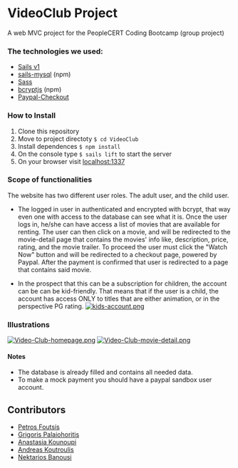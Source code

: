 # VideoClub Project

A web MVC project for the PeopleCERT Coding Bootcamp (group project)

### The technologies we used: 

- [Sails v1](https://sailsjs.com)
- [sails-mysql](https://www.npmjs.com/package/sails-mysql) (npm)
- [Sass](https://www.npmjs.com/package/sass)
- [bcryptjs](https://www.npmjs.com/package/bcryptjs) (npm)
- [Paypal-Checkout](https://developer.paypal.com/docs/business/develop/design-guidelines/#button-placement)


### How to Install

1. Clone this repository
2. Move to project directoty ```$ cd VideoClub```
3. Install dependences ```$ npm install```
4. On the console type ```$ sails lift``` to start the server
5. On your browser visit [localhost:1337](localhost:1337)


### Scope of functionalities 

The website has two different user roles. The adult user, and the child user.

- The logged in user in authenticated and encrypted with bcrypt, that way even one with access to the database can see what it is.
Once the user logs in, he/she can have access a list of movies that are available for renting. The user can then click on a movie, and will be redirected
to the movie-detail page that contains the movies' info like, description, price, rating, and the movie trailer. To proceed the user must click
the "Watch Now" button and will be redirected to a checkout page, powered by Paypal. After the payment is confirmed that user is redirected to a page that
contains said movie.

- In the prospect that this can be a subscription for children, the account can be can be kid-friendly. That means that if the user is a child, the account has access ONLY to titles that are either animation, or in the perspective PG rating.
[![kids-account.png](https://i.postimg.cc/6qLsz4Yr/kids-account.png)](https://postimg.cc/rRmYws6s)


### Illustrations

[![Video-Club-homepage.png](https://i.postimg.cc/4NLJ6JpM/Video-Club-homepage.png)](https://postimg.cc/ykR4BCQX)
[![Video-Club-movie-detail.png](https://i.postimg.cc/fRHfQq1p/Video-Club-movie-detail.png)](https://postimg.cc/bZttQgy9)


#### Notes

+ The database is already filled and contains all needed data.
+ To make a mock payment you should have a paypal sandbox user account.

## Contributors
* [Petros Foutsis](https://github.com/PetrosFou)
* [Grigoris Palaiohoritis](https://github.com/GrigorisPs)
* [Anastasia Kounoupi](https://github.com/anastasiakounoupi)
* [Andreas Koutroulis](https://github.com/AndreasCtrl)
* [Nektarios Banousi](https://github.com/BanNektarios)


